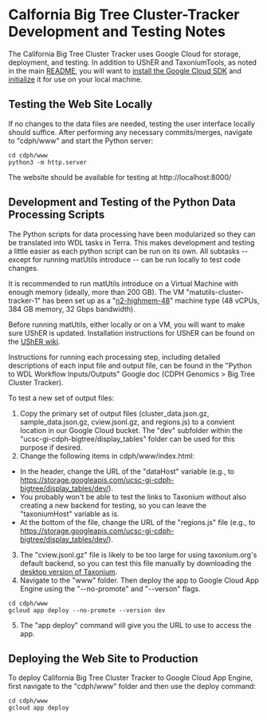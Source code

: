# Calfornia Big Tree Cluster-Tracker Development and Testing Notes

The California Big Tree Cluster Tracker uses Google Cloud for storage, deployment, and testing. In addition to UShER and TaxoniumTools, as noted in the main [README](../README.md), you will want to [install the Google Cloud SDK](https://cloud.google.com/sdk/docs/install) and [initialize](https://cloud.google.com/sdk/docs/initializing) it for use on your local machine.

## Testing the Web Site Locally

If no changes to the data files are needed, testing the user interface locally should suffice. After performing any necessary commits/merges, navigate to "cdph/www" and start the Python server:

```
cd cdph/www
python3 -m http.server
```

The website should be available for testing at http://localhost:8000/

## Development and Testing of the Python Data Processing Scripts

The Python scripts for data processing have been modularized so they can be translated into WDL tasks in Terra. This makes development and testing a little easier as each python script can be run on its own. All subtasks -- except for running matUtils introduce -- can be run locally to test code changes. 

It is recommended to run matUtils introduce on a Virtual Machine with enough memory (ideally, more than 200 GB). The VM "matutils-cluster-tracker-1" has been set up as a "[n2-highmem-48](https://cloud.google.com/compute/docs/general-purpose-machines#n2-high-mem)" machine type (48 vCPUs, 384 GB memory, 32 Gbps bandwidth).

Before running matUtils, either locally or on a VM, you will want to make sure UShER is updated. Installation instructions for UShER can be found on the [UShER wiki](https://usher-wiki.readthedocs.io/en/latest/Installation.html).

Instructions for running each processing step, including detailed descriptions of each input file and output file, can be found in the "Python to WDL Workflow Inputs/Outputs" Google doc (CDPH Genomics > Big Tree Cluster Tracker).

To test a new set of output files:
1. Copy the primary set of output files (cluster_data.json.gz, sample_data.json.gz, cview.jsonl.gz, and regions.js) to a convient location in our Google Cloud bucket. The "dev" subfolder within the "ucsc-gi-cdph-bigtree/display_tables" folder can be used for this purpose if desired.
2. Change the following items in cdph/www/index.html:
  * In the header, change the URL of the "dataHost" variable (e.g., to https://storage.googleapis.com/ucsc-gi-cdph-bigtree/display_tables/dev/).
  * You probably won't be able to test the links to Taxonium without also creating a new backend for testing, so you can leave the "taxoniumHost" variable as is.
  * At the bottom of the file, change the URL of the "regions.js" file (e.g., to https://storage.googleapis.com/ucsc-gi-cdph-bigtree/display_tables/dev/).
3. The "cview.jsonl.gz" file is likely to be too large for using taxonium.org's default backend, so you can test this file manually by downloading the [desktop version of Taxonium](https://docs.taxonium.org/en/latest/app.html).
4. Navigate to the "www" folder. Then deploy the app to Google Cloud App Engine using the "--no-promote" and "--verson" flags.
```
cd cdph/www
gcloud app deploy --no-promote --version dev
```
5. The "app deploy" command will give you the URL to use to access the app.

## Deploying the Web Site to Production 

To deploy California Big Tree Cluster Tracker to Google Cloud App Engine, first navigate to the "cdph/www" folder and then use the deploy command:
```
cd cdph/www
gcloud app deploy
```
